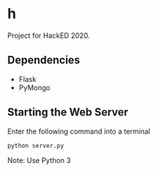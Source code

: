 # h
Project for HackED 2020.

## Dependencies

- Flask
- PyMongo

## Starting the Web Server

Enter the following command into a terminal
```
python server.py
```
Note: Use Python 3
